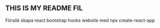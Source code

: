 THIS IS MY README FIL
---------------------

Försök skapa react bootstrap hooks website med npx create-react-app
